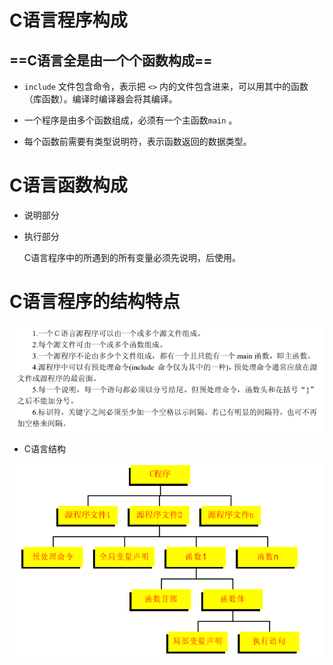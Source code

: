 # C语言程序构成

## ==**C语言全是由一个个函数构成**==

- `include` 文件包含命令，表示把 `<>` 内的文件包含进来，可以用其中的函数（库函数）。编译时编译器会将其编译。

- 一个程序是由多个函数组成，必须有一个主函数`main` 。

- 每个函数前需要有类型说明符，表示函数返回的数据类型。

# C语言函数构成 

- 说明部分

- 执行部分

  C语言程序中的所遇到的所有变量必须先说明，后使用。

# C语言程序的结构特点

![img](pictures/td.png)

- C语言结构

![img](pictures/jiegou.png)
